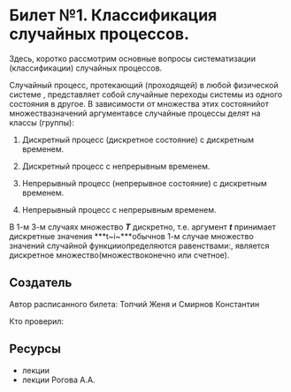 # Билет №1. Классификация случайных процессов.

Здесь, коротко рассмотрим основные вопросы систематизации (классификации) случайных процессов.

Случайный процесс, протекающий (проходящей) в любой физической системе , представляет собой случайные переходы системы из одного состояния в другое. В зависимости от множества этих состоянийот множествазначений аргументавсе случайные процессы делят на классы (группы):

1. Дискретный процесс (дискретное состояние) с дискретным временем.

2. Дискретный процесс с непрерывным временем.

3. Непрерывный процесс (непрерывное состояние) с дискретным временем.

4. Непрерывный процесс с непрерывным временем.

В 1-м 3-м случаях множество ***T*** дискретно, т.е. аргумент ***t*** принимает дискретные значения ***t~i~***обычнов 1-м случае множество значений случайной функцииопределяются равенствами:, является дискретное множество(множествоконечно или счетное).

## Создатель

Автор расписанного билета: Топчий Женя и Смирнов Константин

Кто проверил:


## Ресурсы
- лекции
- лекции Рогова А.А.

